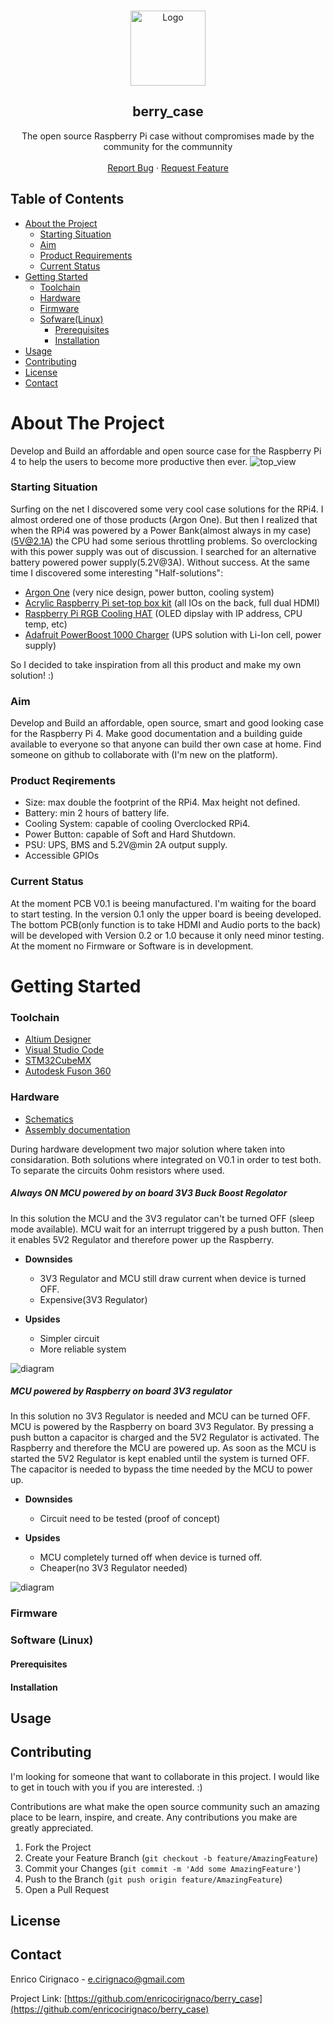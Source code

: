 
<!--
*** Thanks for checking out this README Template. If you have a suggestion that would
*** make this better, please fork the berry_case and create a pull request or simply open
*** an issue with the tag "enhancement".
*** Thanks again! Now go create something AMAZING! :D
***
***
***
*** To avoid retyping too much info. Do a search and replace for the following:
*** enricocirignaco(github_username), berry_case(repo), e.cirignaco@gmail.com(email)
-->


<!-- PROJECT LOGO -->
<br />
<p align="center">
    <img src="./ressources/images/logo.png" alt="Logo" width="120">
  </a>

  <h2 align="center">berry_case</h2>

  <p align="center">
    The open source Raspberry Pi case without compromises made by the community for the communnity
    <br />
    <br />
    <a href="https://github.com/enricocirignaco/berry_case/issues">Report Bug</a>
    ·
    <a href="https://github.com/enricocirignaco/berry_case/issues">Request Feature</a>
  </p>
</p>



<!-- TABLE OF CONTENTS -->
## Table of Contents

* [About the Project](#about-the-project)
  * [Starting Situation](#starting-situation)
  * [Aim](#aim)
  * [Product Requirements](#product-requirements)
  * [Current Status](#curent-status)
* [Getting Started](#getting-started)
  * [Toolchain](#Toolchain)
  * [Hardware](#hardware)
  * [Firmware](#firmware)
  * [Sofware(Linux)](#software)
    * [Prerequisites](#prerequisites)
    * [Installation](#installation)
* [Usage](#usage)
* [Contributing](#contributing)
* [License](#license)
* [Contact](#contact)


<!-- ABOUT THE PROJECT -->
# About The Project
Develop and Build an affordable and open source case for the Raspberry Pi 4 to help the users to become more productive then ever.
<img src="./ressources/images/top.png" alt="top_view">

### Starting Situation

Surfing on the net I discovered some very cool case solutions for the RPi4. I almost ordered one of those products (Argon One). But then I realized that when the RPi4 was powered by a Power Bank(almost always in my case)(5V@2.1A) the CPU had some serious throttling problems. So overclocking with this power supply was out of discussion. I searched for an alternative battery powered power supply(5.2V@3A). Without success.
At the same time I discovered some interesting "Half-solutions":
* [Argon One](https://www.argon40.com/argon-one-raspberry-pi-4-case.html) (very nice design, power button, cooling system)
* [Acrylic Raspberry Pi set-top box kit](https://wiki.52pi.com/index.php/Acrylic_Raspberry_Pi_set-top_box_kit_SKU:_ZP-0098) (all IOs on the back, full dual HDMI)
* [Raspberry Pi RGB Cooling HAT](https://www.yahboom.net/study/RGB_Cooling_HAT) (OLED dipslay with IP address, CPU temp, etc)
* [Adafruit PowerBoost 1000 Charger](https://www.adafruit.com/product/2465) (UPS solution with Li-Ion cell, power supply)

So I decided to take inspiration from all this product and make my own solution! :)

### Aim
Develop and Build an affordable, open source, smart and good looking case for the Raspberry Pi 4.
Make good documentation and a building guide available to everyone so that anyone can build ther own case at home.
Find someone on github to collaborate with (I'm new on the platform).

### Product Reqirements
* Size: max double the footprint of the RPi4. Max height not defined.
* Battery: min 2 hours of battery life.
* Cooling System: capable of cooling Overclocked RPi4.
* Power Button: capable of Soft and Hard Shutdown.
* PSU: UPS, BMS and 5.2V@min 2A output supply.
* Accessible GPIOs

### Current Status
At the moment PCB V0.1 is beeing manufactured. I'm waiting for the board to start testing. In the version 0.1 only the upper board is beeing developed. The bottom PCB(only function is to take HDMI and Audio ports to the back) will be developed with Version 0.2 or 1.0 because it only need minor testing.
At the moment no Firmware or Software is in development.

# Getting Started
### Toolchain

* [Altium Designer](https://altium.com)
* [Visual Studio Code](https://code.visualstudio.com/)
* [STM32CubeMX](https://www.st.com/en/development-tools/stm32cubemx.html)
* [Autodesk Fuson 360](https://www.autodesk.com/products/fusion-360/overview)

### Hardware
* [Schematics](docs/pcb_schematics.PDF)
* [Assembly documentation](docs/pcb_assembly.PDF)

During hardware development two major solution where taken into considaration.
Both solutions where integrated on V0.1 in order to test both. To separate the circuits 0ohm resistors where used.
##### Always ON MCU powered by on board 3V3 Buck Boost Regolator
In this solution the MCU and the 3V3 regulator can't be turned OFF (sleep mode available). MCU wait for an interrupt triggered by a push button. Then it enables 5V2 Regulator and therefore power up the Raspberry. 
* **Downsides**
  * 3V3 Regulator and MCU still draw current when device is turned OFF.
  * Expensive(3V3 Regulator)

* **Upsides**
  * Simpler circuit
  * More reliable system

<img src="./ressources/diagrams/diagram_v0.1a.svg" alt="diagram">

##### MCU powered by Raspberry on board 3V3 regulator
In this solution no 3V3 Regulator is needed and MCU can be turned OFF. MCU is powered by the Raspberry on board 3V3 Regulator.
By pressing a push button a capacitor is charged and the 5V2 Regulator is activated. The Raspberry and therefore the MCU are powered up. As soon as the MCU is started the 5V2 Regulator is kept enabled until the system is turned OFF. The capacitor is needed to bypass the time needed by the MCU to power up.
* **Downsides**
  * Circuit need to be tested (proof of concept)

* **Upsides**
  * MCU completely turned off when device is turned off.
  * Cheaper(no 3V3 Regulator needed)

<img src="./ressources/diagrams/diagram_v0.1b.svg" alt="diagram">

### Firmware
### Software (Linux)
#### Prerequisites
#### Installation
## Usage

## Contributing

I'm looking for someone that want to collaborate in this project. I would like to get in touch with you if you are interested. :)

Contributions are what make the open source community such an amazing place to be learn, inspire, and create. Any contributions you make are greatly appreciated.

1. Fork the Project
2. Create your Feature Branch (`git checkout -b feature/AmazingFeature`)
3. Commit your Changes (`git commit -m 'Add some AmazingFeature'`)
4. Push to the Branch (`git push origin feature/AmazingFeature`)
5. Open a Pull Request

## License

## Contact

Enrico Cirignaco - e.cirignaco@gmail.com

Project Link: [https://github.com/enricocirignaco/berry_case](https://github.com/enricocirignaco/berry_case)
